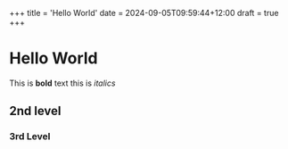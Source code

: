 +++
title = 'Hello World'
date = 2024-09-05T09:59:44+12:00
draft = true
+++


# Hello World
This is **bold** text this is *italics*

## 2nd level

### 3rd Level


